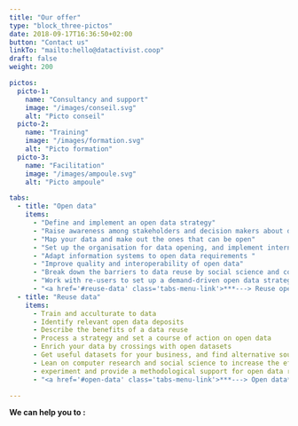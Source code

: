 ```yaml
---
title: "Our offer"
type: "block_three-pictos"
date: 2018-09-17T16:36:50+02:00
button: "Contact us"
linkTo: "mailto:hello@datactivist.coop"
draft: false
weight: 200

pictos: 
  picto-1: 
    name: "Consultancy and support"
    image: "/images/conseil.svg"
    alt: "Picto conseil"
  picto-2: 
    name: "Training"
    image: "/images/formation.svg"
    alt: "Picto formation"
  picto-3: 
    name: "Facilitation"
    image: "/images/ampoule.svg"
    alt: "Picto ampoule"

tabs:
  - title: "Open data"
    items:
      - "Define and implement an open data strategy"
      - "Raise awareness among stakeholders and decision makers about data and open data culture"
      - "Map your data and make out the ones that can be open"
      - "Set up the organisation for data opening, and implement internal processes"
      - "Adapt information systems to open data requirements "
      - "Improve quality and interoperability of open data"
      - "Break down the barriers to data reuse by social science and computer science"
      - "Work with re-users to set up a demand-driven open data strategy."
      - "<a href='#reuse-data' class='tabs-menu-link'>***---> Reuse open data***</a>"
  - title: "Reuse data"
    items:
      - Train and acculturate to data
      - Identify relevant open data deposits 
      - Describe the benefits of a data reuse
      - Process a strategy and set a course of action on open data
      - Enrich your data by crossings with open datasets
      - Get useful datasets for your business, and find alternative sources of data
      - Lean on computer research and social science to increase the efficiency of open data
      - experiment and provide a methodological support for open data reuse
      - "<a href='#open-data' class='tabs-menu-link'>***---> Open data***</a>"

---
```


**We can help you to :**
